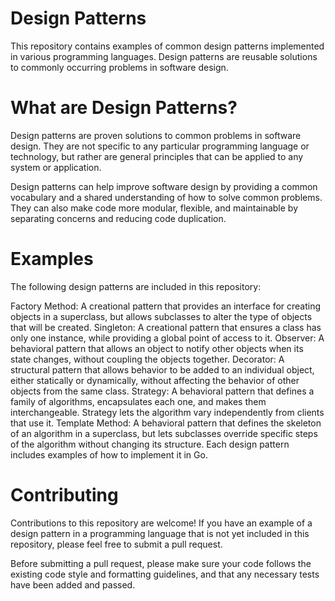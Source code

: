 # Design Patterns
This repository contains examples of common design patterns implemented in various programming languages. Design patterns are reusable solutions to commonly occurring problems in software design.

# What are Design Patterns?
Design patterns are proven solutions to common problems in software design. They are not specific to any particular programming language or technology, but rather are general principles that can be applied to any system or application.

Design patterns can help improve software design by providing a common vocabulary and a shared understanding of how to solve common problems. They can also make code more modular, flexible, and maintainable by separating concerns and reducing code duplication.

# Examples
The following design patterns are included in this repository:

Factory Method: A creational pattern that provides an interface for creating objects in a superclass, but allows subclasses to alter the type of objects that will be created.
Singleton: A creational pattern that ensures a class has only one instance, while providing a global point of access to it.
Observer: A behavioral pattern that allows an object to notify other objects when its state changes, without coupling the objects together.
Decorator: A structural pattern that allows behavior to be added to an individual object, either statically or dynamically, without affecting the behavior of other objects from the same class.
Strategy: A behavioral pattern that defines a family of algorithms, encapsulates each one, and makes them interchangeable. Strategy lets the algorithm vary independently from clients that use it.
Template Method: A behavioral pattern that defines the skeleton of an algorithm in a superclass, but lets subclasses override specific steps of the algorithm without changing its structure.
Each design pattern includes examples of how to implement it in Go.

# Contributing
Contributions to this repository are welcome! If you have an example of a design pattern in a programming language that is not yet included in this repository, please feel free to submit a pull request.

Before submitting a pull request, please make sure your code follows the existing code style and formatting guidelines, and that any necessary tests have been added and passed.
